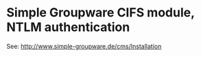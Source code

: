 # Simple Groupware CIFS module, NTLM authentication

See: http://www.simple-groupware.de/cms/Installation